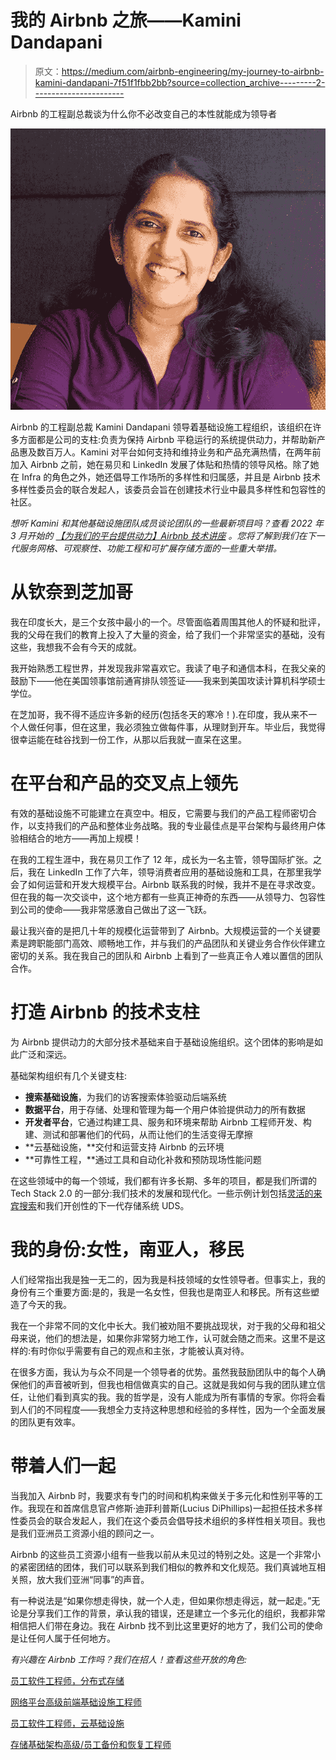 # 我的 Airbnb 之旅——Kamini Dandapani

> 原文：<https://medium.com/airbnb-engineering/my-journey-to-airbnb-kamini-dandapani-7f51f1fbb2bb?source=collection_archive---------2----------------------->

Airbnb 的工程副总裁谈为什么你不必改变自己的本性就能成为领导者

![](img/e49f204f9ecd097f2b19b8421dae3216.png)

Airbnb 的工程副总裁 Kamini Dandapani 领导着基础设施工程组织，该组织在许多方面都是公司的支柱:负责为保持 Airbnb 平稳运行的系统提供动力，并帮助新产品惠及数百万人。Kamini 对平台如何支持和维持业务和产品充满热情，在两年前加入 Airbnb 之前，她在易贝和 LinkedIn 发展了体贴和热情的领导风格。除了她在 Infra 的角色之外，她还倡导工作场所的多样性和归属感，并且是 Airbnb 技术多样性委员会的联合发起人，该委员会旨在创建技术行业中最具多样性和包容性的社区。

*想听 Kamini 和其他基础设施团队成员谈论团队的一些最新项目吗？查看 2022 年 3 月开始的* [*【为我们的平台提供动力】Airbnb 技术讲座*](https://www.facebook.com/AirbnbTech/videos/635338454172729/) *。您将了解到我们在下一代服务网格、可观察性、功能工程和可扩展存储方面的一些重大举措。*

# 从钦奈到芝加哥

我在印度长大，是三个女孩中最小的一个。尽管面临着周围其他人的怀疑和批评，我的父母在我们的教育上投入了大量的资金，给了我们一个非常坚实的基础，没有这些，我想我不会有今天的成就。

我开始熟悉工程世界，并发现我非常喜欢它。我读了电子和通信本科，在我父亲的鼓励下——他在美国领事馆前通宵排队领签证——我来到美国攻读计算机科学硕士学位。

在芝加哥，我不得不适应许多新的经历(包括冬天的寒冷！).在印度，我从来不一个人做任何事，但在这里，我必须独立做每件事，从理财到开车。毕业后，我觉得很幸运能在硅谷找到一份工作，从那以后我就一直呆在这里。

# 在平台和产品的交叉点上领先

有效的基础设施不可能建立在真空中。相反，它需要与我们的产品工程师密切合作，以支持我们的产品和整体业务战略。我的专业最佳点是平台架构与最终用户体验相结合的地方——再加上规模！

在我的工程生涯中，我在易贝工作了 12 年，成长为一名主管，领导国际扩张。之后，我在 LinkedIn 工作了六年，领导消费者应用的基础设施和工具，在那里我学会了如何运营和开发大规模平台。Airbnb 联系我的时候，我并不是在寻求改变。但在我的每一次交谈中，这个地方都有一些真正神奇的东西——从领导力、包容性到公司的使命——我非常感激自己做出了这一飞跃。

最让我兴奋的是把几十年的规模化运营带到了 Airbnb。大规模运营的一个关键要素是跨职能部门高效、顺畅地工作，并与我们的产品团队和关键业务合作伙伴建立密切的关系。我在我自己的团队和 Airbnb 上看到了一些真正令人难以置信的团队合作。

# 打造 Airbnb 的技术支柱

为 Airbnb 提供动力的大部分技术基础来自于基础设施组织。这个团体的影响是如此广泛和深远。

基础架构组织有几个关键支柱:

*   **搜索基础设施**，为我们的访客搜索体验驱动后端系统
*   **数据平台**，用于存储、处理和管理为每一个用户体验提供动力的所有数据
*   **开发者平台**，它通过构建工具、服务和环境来帮助 Airbnb 工程师开发、构建、测试和部署他们的代码，从而让他们的生活变得无摩擦
*   **云基础设施，**交付和运营支持 Airbnb 的云环境
*   **可靠性工程，**通过工具和自动化补救和预防现场性能问题

在这些领域中的每一个领域，我们都有许多长期、多年的项目，都是我们所谓的 Tech Stack 2.0 的一部分:我们技术的发展和现代化。一些示例计划包括[灵活的来宾搜索](https://news.airbnb.com/unique-stays-hosts-earn-more-than-300-million-since-start-of-pandemic/)和我们开创性的下一代存储系统 UDS。

# 我的身份:女性，南亚人，移民

人们经常指出我是独一无二的，因为我是科技领域的女性领导者。但事实上，我的身份有三个重要方面:是的，我是一名女性，但我也是南亚人和移民。所有这些塑造了今天的我。

我在一个非常不同的文化中长大。我们被劝阻不要挑战现状，对于我的父母和祖父母来说，他们的想法是，如果你非常努力地工作，认可就会随之而来。这里不是这样的:有时你似乎需要有自己的观点和主张，才能被认真对待。

在很多方面，我认为与众不同是一个领导者的优势。虽然我鼓励团队中的每个人确保他们的声音被听到，但我也相信做真实的自己。这就是我如何与我的团队建立信任，让他们看到真实的我。我的哲学是，没有人能成为所有事情的专家。你将会看到人们的不同程度——我想全力支持这种思想和经验的多样性，因为一个全面发展的团队更有效率。

# 带着人们一起

当我加入 Airbnb 时，我要求有专门的时间和机构来做关于多元化和性别平等的工作。我现在和首席信息官卢修斯·迪菲利普斯(Lucius DiPhillips)一起担任技术多样性委员会的联合发起人，我们在这个委员会倡导技术组织的多样性相关项目。我也是我们亚洲员工资源小组的顾问之一。

Airbnb 的这些员工资源小组有一些我以前从未见过的特别之处。这是一个非常小的紧密团结的团体，我们可以联系到我们相似的教养和文化规范。我们真诚地互相关照，放大我们亚洲“同事”的声音。

有一种说法是“如果你想走得快，就一个人走，但如果你想走得远，就一起走。”无论是分享我们工作的背景，承认我的错误，还是建立一个多元化的组织，我都非常相信把人们带在身边。我在 Airbnb 找不到比这里更好的地方了，我们公司的使命是让任何人属于任何地方。

*有兴趣在 Airbnb 工作吗？我们在招人！查看这些开放的角色:*

[员工软件工程师，分布式存储](https://careers.airbnb.com/positions/3029584/)

[网络平台高级前端基础设施工程师](https://careers.airbnb.com/positions/3903900/?gh_src=3da3a8881us)

[员工软件工程师，云基础设施](https://careers.airbnb.com/positions/2410642/)

[存储基础架构高级/员工备份和恢复工程师](https://careers.airbnb.com/positions/3747712/)